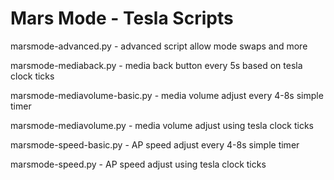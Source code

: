 # Mars Mode - Tesla Scripts

marsmode-advanced.py - advanced script allow mode swaps and more

marsmode-mediaback.py - media back button every 5s based on tesla clock ticks

marsmode-mediavolume-basic.py - media volume adjust every 4-8s simple timer

marsmode-mediavolume.py - media volume adjust using tesla clock ticks

marsmode-speed-basic.py - AP speed adjust every 4-8s simple timer

marsmode-speed.py - AP speed adjust using tesla clock ticks


